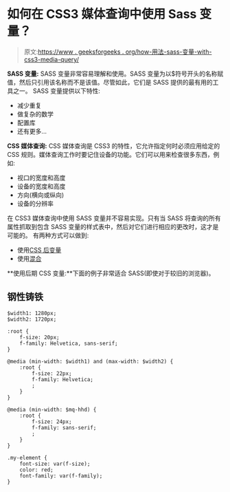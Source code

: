 # 如何在 CSS3 媒体查询中使用 Sass 变量？

> 原文:[https://www . geeksforgeeks . org/how-用法-sass-变量-with-css3-media-query/](https://www.geeksforgeeks.org/how-to-use-sass-variables-with-css3-media-queries/)

**SASS 变量:** SASS 变量非常容易理解和使用。SASS 变量为以$符号开头的名称赋值，然后只引用该名称而不是该值。尽管如此，它们是 SASS 提供的最有用的工具之一。
SASS 变量提供以下特性:

*   减少重复
*   做复杂的数学
*   配置库
*   还有更多…

**CSS 媒体查询:** CSS 媒体查询是 CSS3 的特性，它允许指定何时必须应用给定的 CSS 规则。媒体查询工作时要记住设备的功能。它们可以用来检查很多东西，例如:

*   视口的宽度和高度
*   设备的宽度和高度
*   方向(横向或纵向)
*   设备的分辨率

在 CSS3 媒体查询中使用 SASS 变量并不容易实现。只有当 SASS 将查询的所有属性抓取到包含 SASS 变量的样式表中，然后对它们进行相应的更改时，这才是可能的。
有两种方式可以做到:

*   使用[CSS 后变量](https://www.npmjs.com/package/postcss-variables)
*   使用[混合](https://www.geeksforgeeks.org/sass-mixin-and-include/)

**使用后期 CSS 变量:**下面的例子非常适合 SASS(即使对于较旧的浏览器)。

## 钢性铸铁

```
$width1: 1280px;
$width2: 1720px;

:root {
    f-size: 20px;
    f-family: Helvetica, sans-serif;
}

@media (min-width: $width1) and (max-width: $width2) {
    :root {
        f-size: 22px;
        f-family: Helvetica;
        ;
    }
}

@media (min-width: $mq-hhd) {
    :root {
        f-size: 24px;
        f-family: sans-serif;
        ;
    }
}

.my-element {
    font-size: var(f-size);
    color: red;
    font-family: var(f-family);
}
```